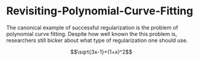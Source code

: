 # Revisiting-Polynomial-Curve-Fitting
The canonical example of successful regularization is the problem of polynomial curve fitting. Despite how well known the this problem is, researchers still bicker about what type of regularization one should use. 


$$\sqrt{3x-1}+(1+x)^2$$
